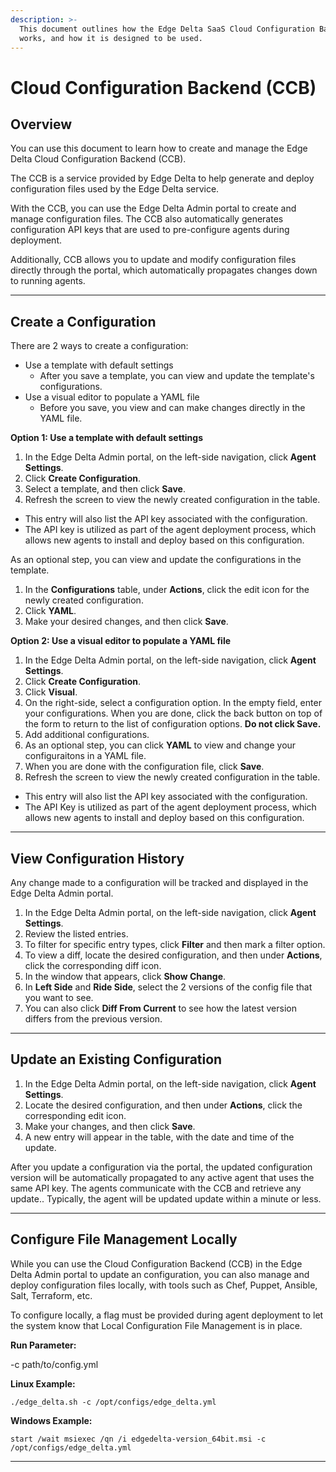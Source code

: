 ```yaml
---
description: >-
  This document outlines how the Edge Delta SaaS Cloud Configuration Backend
  works, and how it is designed to be used.
---
```


# Cloud Configuration Backend \(CCB\)

## Overview

You can use this document to learn how to create and manage the Edge Delta Cloud Configuration Backend \(CCB\).

The CCB is a service provided by Edge Delta to help generate and deploy configuration files used by the Edge Delta service. 

With the CCB, you can use the Edge Delta Admin portal to create and manage configuration files. The CCB also automatically generates configuration API keys that are used to pre-configure agents during deployment.

Additionally, CCB allows you to update and modify configuration files directly through the portal, which automatically propagates changes down to running agents.

***

## Create a Configuration 

There are 2 ways to create a configuration:
  * Use a template with default settings
    * After you save a template, you can view and update the template's configurations.
  * Use a visual editor to populate a YAML file 
    * Before you save, you view and can make changes directly in the YAML file.  

**Option 1: Use a template with default settings**
1. In the Edge Delta Admin portal, on the left-side navigation, click **Agent Settings**. 
2. Click **Create Configuration**.
3. Select a template, and then click **Save**. 
4. Refresh the screen to view the newly created configuration in the table. 
  * This entry will also list the API key associated with the configuration.
  * The API key is utilized as part of the agent deployment process, which allows new agents to install and deploy based on this configuration. 

As an optional step, you can view and update the configurations in the template. 
1. In the **Configurations** table, under **Actions**, click the edit icon for the newly created configuration. 
2. Click **YAML**. 
3. Make your desired changes, and then click **Save**. 

**Option 2: Use a visual editor to populate a YAML file**
1. In the Edge Delta Admin portal, on the left-side navigation, click **Agent Settings**. 
2. Click **Create Configuration**.
3. Click **Visual**.
4. On the right-side, select a configuration option. In the empty field, enter your configurations. When you are done, click the back button on top of the form to return to the list of configuration options. **Do not click Save.**  
5. Add additional configurations. 
6. As an optional step, you can click **YAML** to view and change your configuraitons in a YAML file.
7. When you are done with the configuration file, click **Save**. 
8. Refresh the screen to view the newly created configuration in the table. 
  * This entry will also list the API key associated with the configuration.
  * The API Key is utilized as part of the agent deployment process, which allows new agents to install and deploy based on this configuration. 

***

## View Configuration History

Any change made to a configuration will be tracked and displayed in the Edge Delta Admin portal.

1. In the Edge Delta Admin portal, on the left-side navigation, click **Agent Settings**. 
2. Review the listed entries. 
3. To filter for specific entry types, click **Filter** and then mark a filter option. 
4. To view a diff, locate the desired configuration, and then under **Actions**, click the corresponding diff icon.
5. In the window that appears, click **Show Change**. 
6. In **Left Side** and **Ride Side**, select the 2 versions of the config file that you want to see.
7. You can also click **Diff From Current** to see how the latest version differs from the previous version.

***

## Update an Existing Configuration

1. In the Edge Delta Admin portal, on the left-side navigation, click **Agent Settings**. 
2. Locate the desired configuration, and then under **Actions**, click the corresponding edit icon. 
3. Make your changes, and then click **Save**. 
4. A new entry will appear in the table, with the date and time of the update. 

After you update a configuration via the portal, the updated configuration version will be automatically propagated to any active agent that uses the same API key. The agents communicate with the CCB and retrieve any update.. Typically, the agent will be updated update within a minute or less. 

***

## Configure File Management Locally

While you can use the Cloud Configuration Backend \(CCB\) in the Edge Delta Admin portal to update an configuration, you can also manage and deploy configuration files locally, with tools such as Chef, Puppet, Ansible, Salt, Terraform, etc.  

To configure locally, a flag must be provided during agent deployment to let the system know that Local Configuration File Management is in place.


 **Run Parameter:**

-c path/to/config.yml

**Linux Example:** 

```
./edge_delta.sh -c /opt/configs/edge_delta.yml
```

**Windows Example:**

```
start /wait msiexec /qn /i edgedelta-version_64bit.msi -c /opt/configs/edge_delta.yml
```

***
